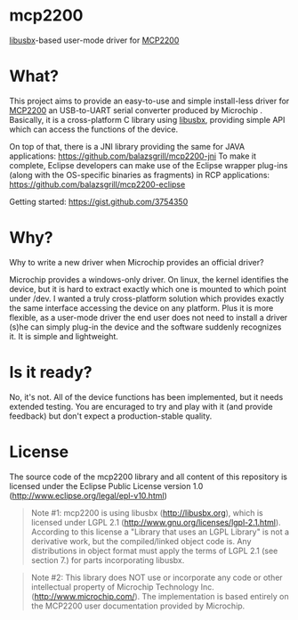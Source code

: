 mcp2200
=======

[libusbx](http://libusb.org)-based user-mode driver for [MCP2200](http://www.microchip.com/wwwproducts/Devices.aspx?dDocName=en546923)

What?
=====

This project aims to provide an easy-to-use and simple install-less driver for [MCP2200](http://www.microchip.com/wwwproducts/Devices.aspx?dDocName=en546923) an USB-to-UART serial converter produced by Microchip . Basically, it is a cross-platform C library using [libusbx](http://libusbx.org), providing simple API which can access the functions of the device. 

On top of that, there is a JNI library providing the same for JAVA applications: https://github.com/balazsgrill/mcp2200-jni To make it complete, Eclipse developers can make use of the Eclipse wrapper plug-ins (along with the OS-specific binaries as fragments) in RCP applications: https://github.com/balazsgrill/mcp2200-eclipse

Getting started:
https://gist.github.com/3754350

Why?
====

Why to write a new driver when Microchip provides an official driver?

Microchip provides a windows-only driver. On linux, the kernel identifies the 
device, but it is hard to extract exactly which one is mounted to which point under /dev.
I wanted a truly cross-platform solution which provides exactly the same interface accessing
the device on any platform. Plus it is more flexible, as a user-mode driver the end user does not
need to install a driver (s)he can simply plug-in the device and the software suddenly recognizes 
it. It is simple and lightweight.

Is it ready?
============

No, it's not. All of the device functions has been implemented, but it needs extended testing. You are 
encuraged to try and play with it (and provide feedback) but don't expect a production-stable quality.

License
=======
The source code of the mcp2200 library and all content of this repository is licensed under the Eclipse Public License version 1.0 (http://www.eclipse.org/legal/epl-v10.html)

> Note #1: mcp2200 is using libusbx (http://libusbx.org), which is licensed under LGPL 2.1 (http://www.gnu.org/licenses/lgpl-2.1.html).
> According to this license a "Library that uses an LGPL Library" is not a derivative work, but the compiled/linked object code is. Any distributions in object format must apply the terms of LGPL 2.1 (see section 7.) for parts incorporating libusbx.

> Note #2: This library does NOT use or incorporate any code or other intellectual property of Microchip Technology Inc. (http://www.microchip.com/). The implementation is based entirely on the MCP2200 user documentation provided by Microchip.
